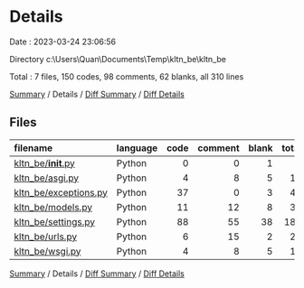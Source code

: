 # Details

Date : 2023-03-24 23:06:56

Directory c:\\Users\\Quan\\Documents\\Temp\\kltn_be\\kltn_be

Total : 7 files,  150 codes, 98 comments, 62 blanks, all 310 lines

[Summary](results.md) / Details / [Diff Summary](diff.md) / [Diff Details](diff-details.md)

## Files
| filename | language | code | comment | blank | total |
| :--- | :--- | ---: | ---: | ---: | ---: |
| [kltn_be/__init__.py](/kltn_be/__init__.py) | Python | 0 | 0 | 1 | 1 |
| [kltn_be/asgi.py](/kltn_be/asgi.py) | Python | 4 | 8 | 5 | 17 |
| [kltn_be/exceptions.py](/kltn_be/exceptions.py) | Python | 37 | 0 | 3 | 40 |
| [kltn_be/models.py](/kltn_be/models.py) | Python | 11 | 12 | 8 | 31 |
| [kltn_be/settings.py](/kltn_be/settings.py) | Python | 88 | 55 | 38 | 181 |
| [kltn_be/urls.py](/kltn_be/urls.py) | Python | 6 | 15 | 2 | 23 |
| [kltn_be/wsgi.py](/kltn_be/wsgi.py) | Python | 4 | 8 | 5 | 17 |

[Summary](results.md) / Details / [Diff Summary](diff.md) / [Diff Details](diff-details.md)